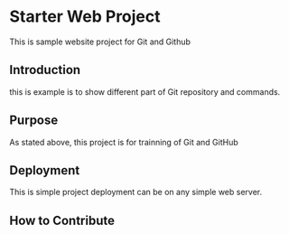 # Starter Web Project

This is sample website project for Git and Github

## Introduction
this is example is to show different part of Git repository and commands.

## Purpose

As stated above, this project is for trainning of Git and GitHub 

## Deployment
This is simple project deployment can be on any simple web server.

## How to Contribute
